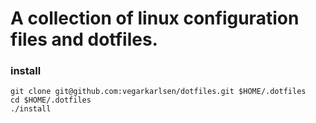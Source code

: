 # A collection of linux configuration files and dotfiles.


### install

```
git clone git@github.com:vegarkarlsen/dotfiles.git $HOME/.dotfiles
cd $HOME/.dotfiles
./install
```
